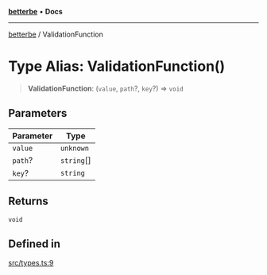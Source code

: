 [**betterbe**](../README.md) • **Docs**

---

[betterbe](../README.md) / ValidationFunction

# Type Alias: ValidationFunction()

> **ValidationFunction**: (`value`, `path`?, `key`?) => `void`

## Parameters

| Parameter | Type       |
| --------- | ---------- |
| `value`   | `unknown`  |
| `path`?   | `string`[] |
| `key`?    | `string`   |

## Returns

`void`

## Defined in

[src/types.ts:9](https://github.com/ericvera/betterbe/blob/main/src/types.ts#L9)
